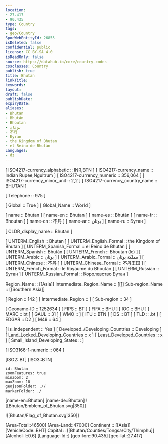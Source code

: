 ```yaml
---
location:
- 27.417
- 90.435
type: Country
tags:
- geo/Country
SpocWebEntityId: 26855
isDeleted: false
confidential: public
license: CC BY-SA 4.0
isReadOnly: false
source: https://datahub.io/core/country-codes
cssclasses: Country
publish: true
title: Bhutan
linkTitle: 
keywords: 
layout: 
draft: false
publishDate: 
expiryDate: 
aliases:
- Bhutan
- Bhután
- Bhoutan
- بوتان
- 不丹
- Бутан
- the Kingdom of Bhutan
- el Reino de Bhután
Languages:
- dz
---
```



[	ISO4217-currency_alphabetic	 :: INR,BTN ] 
[	ISO4217-currency_name	 :: Indian Rupee,Ngultrum ] 
[	ISO4217-currency_numeric	 :: 356,064 ] 
[	ISO4217-currency_minor_unit	 :: 2,2 ] 
[	ISO4217-currency_country_name	 :: BHUTAN ] 

[	Telephone	 :: 975 ] 

[	Global	 :: True ] 
[	Global_Name	 :: World ] 

[	name	 :: Bhutan ] 
[	name-en	 :: Bhutan ] 
[	name-es	 :: Bhután ] 
[	name-fr	 :: Bhoutan ] 
[	name-cn	 :: 不丹 ] 
[	name-ar	 :: بوتان ] 
[	name-ru	 :: Бутан ] 

[	CLDR_display_name	 :: Bhutan ] 

[	UNTERM_English	 :: Bhutan ] 
[	UNTERM_English_Formal	 :: the Kingdom of Bhutan ] 
[	UNTERM_Spanish_Formal	 :: el Reino de Bhután ] 
[	UNTERM_Spanish	 :: Bhután ] 
[	UNTERM_French	 :: Bhoutan (le) ] 
[	UNTERM_Arabic	 :: بوتان ] 
[	UNTERM_Arabic_Formal	 :: مملكة بوتان ] 
[	UNTERM_Chinese	 :: 不丹 ] 
[	UNTERM_Chinese_Formal	 :: 不丹王国 ] 
[	UNTERM_French_Formal	 :: le Royaume du Bhoutan ] 
[	UNTERM_Russian	 :: Бутан ] 
[	UNTERM_Russian_Formal	 :: Королевство Бутан ] 

Region_Name ::  [[Asia]] 
Intermediate_Region_Name ::  [[]] 
Sub-region_Name ::  [[Southern Asia]] 

[	Region	 :: 142 ] 
[	Intermediate_Region	 ::  ] 
[	Sub-region	 :: 34 ] 

[	Geoname-ID	 :: 1252634 ] 
[	FIPS	 :: BT ] 
[	FIFA	 :: BHU ] 
[	IOC	 :: BHU ] 
[	MARC	 :: bt ] 
[	GAUL	 :: 31 ] 
[	WMO	 ::  ] 
[	ITU	 :: BTN ] 
[	DS	 :: BT ] 
[	TLD	 :: .bt ] 
[	EDGAR	 :: D2 ] 
[	M49	 :: 64 ] 

[	is_independent	 :: Yes ] 
[	Developed_/Developing_Countries	 :: Developing ] 
[	Land_Locked_Developing_Countries	 :: x ] 
[	Least_Developed_Countries	 :: x ] 
[	Small_Island_Developing_States	 ::  ] 

[	ISO3166-1-numeric	 :: 064 ] 



[ISO2::BT] 
[ISO3::BTN] 
```leaflet
id: Bhutan
zoomFeatures: true 
minZoom: 2 
maxZoom: 18
geojsonFolder: .// 
markerFolder: ./
```

[name-en::Bhutan] 
[name-de::Bhutan] 
![[Bhutan/Emblem_of_Bhutan.svg|350]]  

![[Bhutan/Flag_of_Bhutan.svg|350]]  

[Area-Total::46500] 
[Area-Land::47000] 
Continent :: [[Asia]]  
[VehicleCode::BHT] 
Capital :: [[Bhutan/Counties/Tongsa/City/Thimphu]]  
[Alcohol-l::0.6] 
[Language-Id::] 
[geo-lon::90.435] 
[geo-lat::27.417] 




